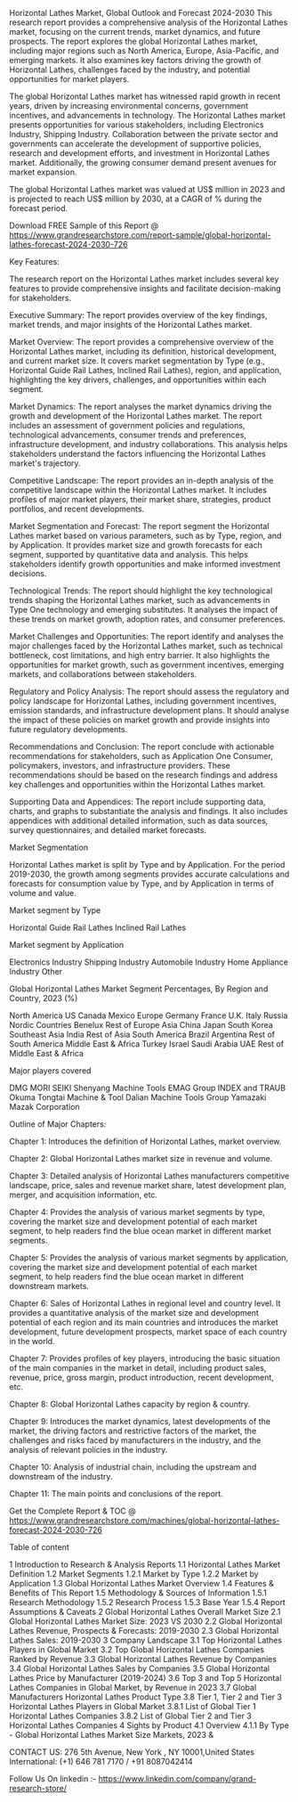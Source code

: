 Horizontal Lathes Market, Global Outlook and Forecast 2024-2030
This research report provides a comprehensive analysis of the Horizontal Lathes market, focusing on the current trends, market dynamics, and future prospects. The report explores the global Horizontal Lathes market, including major regions such as North America, Europe, Asia-Pacific, and emerging markets. It also examines key factors driving the growth of Horizontal Lathes, challenges faced by the industry, and potential opportunities for market players.

The global Horizontal Lathes market has witnessed rapid growth in recent years, driven by increasing environmental concerns, government incentives, and advancements in technology. The Horizontal Lathes market presents opportunities for various stakeholders, including Electronics Industry, Shipping Industry. Collaboration between the private sector and governments can accelerate the development of supportive policies, research and development efforts, and investment in Horizontal Lathes market. Additionally, the growing consumer demand present avenues for market expansion.

The global Horizontal Lathes market was valued at US$ million in 2023 and is projected to reach US$ million by 2030, at a CAGR of % during the forecast period.

Download FREE Sample of this Report @ https://www.grandresearchstore.com/report-sample/global-horizontal-lathes-forecast-2024-2030-726


Key Features:

The research report on the Horizontal Lathes market includes several key features to provide comprehensive insights and facilitate decision-making for stakeholders.

Executive Summary: The report provides overview of the key findings, market trends, and major insights of the Horizontal Lathes market.

Market Overview: The report provides a comprehensive overview of the Horizontal Lathes market, including its definition, historical development, and current market size. It covers market segmentation by Type (e.g., Horizontal Guide Rail Lathes, Inclined Rail Lathes), region, and application, highlighting the key drivers, challenges, and opportunities within each segment.

Market Dynamics: The report analyses the market dynamics driving the growth and development of the Horizontal Lathes market. The report includes an assessment of government policies and regulations, technological advancements, consumer trends and preferences, infrastructure development, and industry collaborations. This analysis helps stakeholders understand the factors influencing the Horizontal Lathes market's trajectory.

Competitive Landscape: The report provides an in-depth analysis of the competitive landscape within the Horizontal Lathes market. It includes profiles of major market players, their market share, strategies, product portfolios, and recent developments.

Market Segmentation and Forecast: The report segment the Horizontal Lathes market based on various parameters, such as by Type, region, and by Application. It provides market size and growth forecasts for each segment, supported by quantitative data and analysis. This helps stakeholders identify growth opportunities and make informed investment decisions.

Technological Trends: The report should highlight the key technological trends shaping the Horizontal Lathes market, such as advancements in Type One technology and emerging substitutes. It analyses the impact of these trends on market growth, adoption rates, and consumer preferences.

Market Challenges and Opportunities: The report identify and analyses the major challenges faced by the Horizontal Lathes market, such as technical bottleneck, cost limitations, and high entry barrier. It also highlights the opportunities for market growth, such as government incentives, emerging markets, and collaborations between stakeholders.

Regulatory and Policy Analysis: The report should assess the regulatory and policy landscape for Horizontal Lathes, including government incentives, emission standards, and infrastructure development plans. It should analyse the impact of these policies on market growth and provide insights into future regulatory developments.

Recommendations and Conclusion: The report conclude with actionable recommendations for stakeholders, such as Application One Consumer, policymakers, investors, and infrastructure providers. These recommendations should be based on the research findings and address key challenges and opportunities within the Horizontal Lathes market.

Supporting Data and Appendices: The report include supporting data, charts, and graphs to substantiate the analysis and findings. It also includes appendices with additional detailed information, such as data sources, survey questionnaires, and detailed market forecasts.

Market Segmentation

Horizontal Lathes market is split by Type and by Application. For the period 2019-2030, the growth among segments provides accurate calculations and forecasts for consumption value by Type, and by Application in terms of volume and value.



Market segment by Type



Horizontal Guide Rail Lathes
Inclined Rail Lathes


Market segment by Application



Electronics Industry
Shipping Industry
Automobile Industry
Home Appliance Industry
Other


Global Horizontal Lathes Market Segment Percentages, By Region and Country, 2023 (%)



North America
US
Canada
Mexico
Europe
Germany
France
U.K.
Italy
Russia
Nordic Countries
Benelux
Rest of Europe
Asia
China
Japan
South Korea
Southeast Asia
India
Rest of Asia
South America
Brazil
Argentina
Rest of South America
Middle East & Africa
Turkey
Israel
Saudi Arabia
UAE
Rest of Middle East & Africa


Major players covered



DMG MORI SEIKI
Shenyang Machine Tools
EMAG Group
INDEX and TRAUB
Okuma
Tongtai Machine & Tool
Dalian Machine Tools Group
Yamazaki Mazak Corporation


Outline of Major Chapters:

Chapter 1: Introduces the definition of Horizontal Lathes, market overview.

Chapter 2: Global Horizontal Lathes market size in revenue and volume.

Chapter 3: Detailed analysis of Horizontal Lathes manufacturers competitive landscape, price, sales and revenue market share, latest development plan, merger, and acquisition information, etc.

Chapter 4: Provides the analysis of various market segments by type, covering the market size and development potential of each market segment, to help readers find the blue ocean market in different market segments.

Chapter 5: Provides the analysis of various market segments by application, covering the market size and development potential of each market segment, to help readers find the blue ocean market in different downstream markets.

Chapter 6: Sales of Horizontal Lathes in regional level and country level. It provides a quantitative analysis of the market size and development potential of each region and its main countries and introduces the market development, future development prospects, market space of each country in the world.

Chapter 7: Provides profiles of key players, introducing the basic situation of the main companies in the market in detail, including product sales, revenue, price, gross margin, product introduction, recent development, etc.

Chapter 8: Global Horizontal Lathes capacity by region & country.

Chapter 9: Introduces the market dynamics, latest developments of the market, the driving factors and restrictive factors of the market, the challenges and risks faced by manufacturers in the industry, and the analysis of relevant policies in the industry.

Chapter 10: Analysis of industrial chain, including the upstream and downstream of the industry.

Chapter 11: The main points and conclusions of the report.

Get the Complete Report & TOC @ https://www.grandresearchstore.com/machines/global-horizontal-lathes-forecast-2024-2030-726

Table of content

1 Introduction to Research & Analysis Reports
1.1 Horizontal Lathes Market Definition
1.2 Market Segments
1.2.1 Market by Type
1.2.2 Market by Application
1.3 Global Horizontal Lathes Market Overview
1.4 Features & Benefits of This Report
1.5 Methodology & Sources of Information
1.5.1 Research Methodology
1.5.2 Research Process
1.5.3 Base Year
1.5.4 Report Assumptions & Caveats
2 Global Horizontal Lathes Overall Market Size
2.1 Global Horizontal Lathes Market Size: 2023 VS 2030
2.2 Global Horizontal Lathes Revenue, Prospects & Forecasts: 2019-2030
2.3 Global Horizontal Lathes Sales: 2019-2030
3 Company Landscape
3.1 Top Horizontal Lathes Players in Global Market
3.2 Top Global Horizontal Lathes Companies Ranked by Revenue
3.3 Global Horizontal Lathes Revenue by Companies
3.4 Global Horizontal Lathes Sales by Companies
3.5 Global Horizontal Lathes Price by Manufacturer (2019-2024)
3.6 Top 3 and Top 5 Horizontal Lathes Companies in Global Market, by Revenue in 2023
3.7 Global Manufacturers Horizontal Lathes Product Type
3.8 Tier 1, Tier 2 and Tier 3 Horizontal Lathes Players in Global Market
3.8.1 List of Global Tier 1 Horizontal Lathes Companies
3.8.2 List of Global Tier 2 and Tier 3 Horizontal Lathes Companies
4 Sights by Product
4.1 Overview
4.1.1 By Type - Global Horizontal Lathes Market Size Markets, 2023 &

CONTACT US:
276 5th Avenue, New York , NY 10001,United States
International: (+1) 646 781 7170 / +91 8087042414

Follow Us On linkedin :- https://www.linkedin.com/company/grand-research-store/
 
